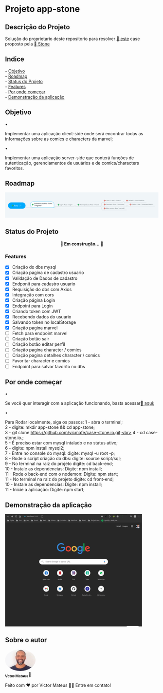 # Projeto app-stone

## Descrição do Projeto

<p>Solução do proprietario deste repositorio para resolver <a href="https://gist.github.com/jeansflores/5f4746ce1129e27da6f451069780ccf7">🔗 este</a> case proposto pela <a href="https://www.stone.com.br/">🔗 Stone</a></p>

## Indice

<p>
 - <a href="##objetivo">Objetivo</a><br>
 - <a href="##roadmap">Roadmap</a><br>
 - <a href="##tecnologias">Status do Projeto</a><br>
 - <a href="##tecnologias">Features</a><br>
 - <a href="##tecnologias">Por onde começar</a><br>
 - <a href="##contribuicao">Demonstração da aplicação</a><br> 
</p>

## Objetivo

•<p>Implementar uma aplicação client-side onde será encontrar todas as informações sobre as comics e characters da marvel;
</p>
•<p>Implementar uma aplicação server-side que conterá funções de autenticação, gerenciamentos de usuários e de comics/characters favoritos.</p>

## Roadmap

  <img alt="road map" title="#roadmap" src="./roadmap.png" />

## Status do Projeto

<h4 align="center"> 
	🚧  Em construção...  🚧
</h4>

### Features

- [x] Criação do dbs mysql
- [x] Criação pagina de cadastro usuario
- [x] Validação de Dados de cadastro
- [x] Endponit para cadastro usuario
- [x] Requisição do dbs com Axios
- [x] Integração com cors
- [x] Criação página Login
- [x] Endpoint para Login
- [x] Criando token com JWT
- [x] Recebendo dados do usuario
- [x] Salvando token no localStorage
- [x] Criação pagina marvel
- [ ] Fetch para endpoint marvel
- [ ] Criação botão sair
- [ ] Criação botão editar perfil
- [ ] Criação pagina character / comics
- [ ] Criação pagina detalhes character / comics
- [ ] Favoritar character e comics
- [ ] Endpoint para salvar favorito no dbs

## Por onde começar

•<p>Se você quer interagir com a aplicação funcionando, basta acessar<a href=https://vicmafe.github.io/case-stone.io//>🔗 aqui</a>;
</p>

•<p>Para Rodar localmente, siga os passos:
1 - abra o terminal;<br>
2 - digite: mkdir app-stone && cd app-stone;<br>
3 - git clone https://github.com/vicmafe/case-stone.io.git;<br>
4 - cd case-stone.io.;<br>
5 - É preciso estar com mysql intalado e no status ativo;<br>
6 - digite: npm install mysql2;<br>
7 - Entre no console do mysql: digite: mysql -u root -p;<br>
8 - Rode o script criação do dbs: digite: source script/sql;<br>
9 - No terminal na raiz do projeto digite: cd back-end;<br>
10 - Instale as dependencias: Digite: npm install;<br>
11 - Rode o back-end com o nodemon: Digite: npm start;<br>
11 - No terminal na raiz do projeto digite: cd front-end;<br>
10 - Instale as dependencias: Digite: npm install;<br>
11 - Inicie a aplicação: Digite: npm start;<br>
</p>

## Demonstração da aplicação

  <img alt="gif app" title="#gifApp" src="./app-stone-14.04.21.gif" width="450px;" />

## Sobre o autor

<a href="https://www.linkedin.com/in/victor-mateus-ferreira/">
 <img style="border-radius: 50%;" src="./Avatar.jpeg" width="100px;" alt=""/>
 <br />
 <sub><b>Vctor Mateus</b></sub></a>🚀</a>


Feito com ❤️ por Victor Mateus 👋🏽 Entre em contato!
